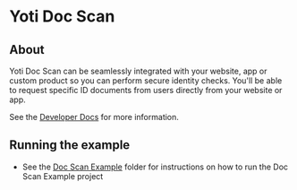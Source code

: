  # Yoti Doc Scan
 
 ## About 
 Yoti Doc Scan can be seamlessly integrated with your website, app or custom product so you can perform secure identity checks. You'll be able to request specific ID documents from users directly from your website or app.
 
 See the [Developer Docs](https://developers.yoti.com/yoti/getting-started-docscan) for more information.
 
 ## Running the example
 
- See the [Doc Scan Example](../src/Examples/DocScan/DocScanExample/README.md) folder for instructions on how to run the Doc Scan Example project